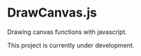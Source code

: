 # DrawCanvas.js
Drawing canvas functions with javascript.

This project is currently under development.
